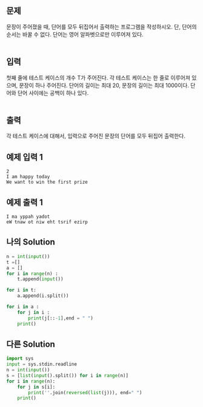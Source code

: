 ## 문제

문장이 주어졌을 때, 단어를 모두 뒤집어서 출력하는 프로그램을 작성하시오. 단, 단어의 순서는 바꿀 수 없다. 단어는 영어 알파벳으로만 이루어져 있다.
<br/>
<br/>

## 입력

첫째 줄에 테스트 케이스의 개수 T가 주어진다. 각 테스트 케이스는 한 줄로 이루어져 있으며, 문장이 하나 주어진다. 단어의 길이는 최대 20, 문장의 길이는 최대 1000이다. 단어와 단어 사이에는 공백이 하나 있다.
<br/>
<br/>

## 출력

각 테스트 케이스에 대해서, 입력으로 주어진 문장의 단어를 모두 뒤집어 출력한다.

## 예제 입력 1

```
2
I am happy today
We want to win the first prize
```

## 예제 출력 1

```
I ma yppah yadot
eW tnaw ot niw eht tsrif ezirp
```

## 나의 Solution

```python
n = int(input())
t =[]
a = []
for i in range(n) :
	t.append(input())

for i in t:
	a.append(i.split())

for i in a :
	for j in i :
		print(j[::-1],end = " ")
	print()
```

## 다른 Solution

```python
import sys
input = sys.stdin.readline
n = int(input())
s = [list(input().split()) for i in range(n)]
for i in range(n):
    for j in s[i]:
        print(''.join(reversed(list(j))), end=" ")
    print()
```
